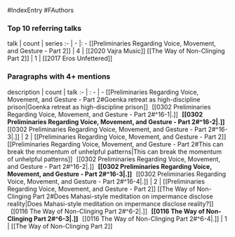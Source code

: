 #IndexEntry #FAuthors

### Top 10 referring talks
talk | count | series
:- | - |: -
[[Preliminaries Regarding Voice, Movement, and Gesture - Part 2]] | 4 | [[2020 Vajra Music]]
[[The Way of Non-Clinging Part 2]] | 1 | [[2017 Eros Unfettered]]

### Paragraphs with 4+ mentions
description | count | talk
:- | : - | -
[[Preliminaries Regarding Voice, Movement, and Gesture - Part 2#Goenka retreat as high-discipline prison\|Goenka retreat as high-discipline prison]] &nbsp;&nbsp;[[0302 Preliminaries Regarding Voice, Movement, and Gesture - Part 2#^16-1\|.]] &nbsp; **[[0302 Preliminaries Regarding Voice, Movement, and Gesture - Part 2#^16-2\|.]]** &nbsp; [[0302 Preliminaries Regarding Voice, Movement, and Gesture - Part 2#^16-3\|.]] | 2 | [[Preliminaries Regarding Voice, Movement, and Gesture - Part 2]]
[[Preliminaries Regarding Voice, Movement, and Gesture - Part 2#This can break the momentum of unhelpful patterns\|This can break the momentum of unhelpful patterns]] &nbsp;&nbsp;[[0302 Preliminaries Regarding Voice, Movement, and Gesture - Part 2#^16-2\|.]] &nbsp; **[[0302 Preliminaries Regarding Voice, Movement, and Gesture - Part 2#^16-3\|.]]** &nbsp; [[0302 Preliminaries Regarding Voice, Movement, and Gesture - Part 2#^16-4\|.]] | 2 | [[Preliminaries Regarding Voice, Movement, and Gesture - Part 2]]
[[The Way of Non-Clinging Part 2#Does Mahasi-style meditation on impermance disclose reality\|Does Mahasi-style meditation on impermance disclose reality?]] &nbsp;&nbsp;[[0116 The Way of Non-Clinging Part 2#^6-2\|.]] &nbsp; **[[0116 The Way of Non-Clinging Part 2#^6-3\|.]]** &nbsp; [[0116 The Way of Non-Clinging Part 2#^6-4\|.]] | 1 | [[The Way of Non-Clinging Part 2]]


